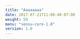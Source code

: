 ```yaml
---
title: "Aaaaaaaa"
date: 2017-07-21T11:08:40-07:00
weight: 50
menu: "sensu-core-1.0"
version: 1.0
---
```


